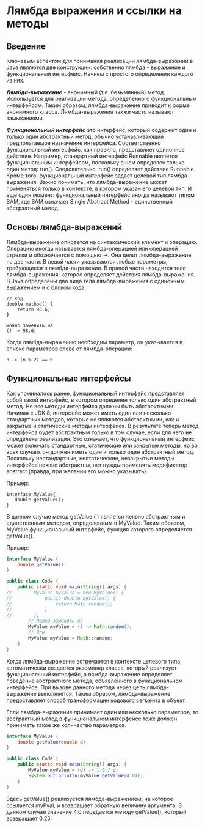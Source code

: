 # Лямбда выражения и ссылки на методы

## Введение

Ключевым аспектом для понимания реализации лямбда-выражений в Java являются две
конструкции: собственно лямбда - выражение и функциональный интерфейс. Начнем с
простого определения каждого из них.

**_Лямбда-выражение_** - анонимный (т.е. безымянный) метод. Используется для
реализации метода, определенного функциональным интерфейсом. Таким образом,
лямбда-выражение приводит к форме анонимного класса. Лямбда-выражения также
часто называют замыканиями.

**_Функциональный интерфейс_** это интерфейс, который содержит один и только
один
абстрактный метод, обычно устанавливающий предполагаемое назначение интерфейса.
Соответственно функциональный интерфейс, как правило, представляет одиночное
действие. Например, стандартный интерфейс Runnable является функциональным
интерфейсом, поскольку в нем определен только один метод: run(). Следовательно,
run() определяет действие Runnable. Кроме того, функциональный интерфейс задает
целевой тип лямбда-выражения. Важно понимать, что лямбда-выражение может
применяться только в контексте, в котором указан его целевой тип. И еще один
момент: функциональный интерфейс иногда называют типом SAM, где SAM означает
Single Abstract Method - единственный абстрактный метод.

## Основы лямбда-выражений

Лямбда-выражение опирается на синтаксический элемент и операцию. Операцию иногда
называется лямбда-операцией или операцией стрелки и обозначается с помощью ->.
Она делит лямбда-выражение на две части. В левой части указываются любые
параметры, требующиеся в лямбда-выражении. В правой части находится тело
лямбда-выражения, которое определяет действия лямбда-выражения. В Java
определены два вида тела лямбда-выражения с одиночным выражением и с блоком
кода.

    // Код 
    double method() {
        return 98.6;
    }

    можно заменить на
    () -> 98.6;

Когда лямбда-выражению необходим параметр, он указывается в списке параметров
слева от лямбда-операции:

    n -> (n % 2) == 0

## Функциональные интерфейсы

Как упоминалось ранее, функциональный интерфейс представляет собой такой
интерфейс, в котором определен только один абстрактный метод.
Не все методы интерфейса должны быть абстрактными. Начиная с JDK 8, интерфейс
может иметь один или несколько стандартных методов, которые не являются
абстрактными, как и закрытые и статические методы интерфейса. В результате
теперь метод интерфейса будет абстрактным только в том случае, если для него не
определена реализация. Это означает, что функциональный интерфейс может включать
стандартные, статические или закрытые методы, но во всех случаях он должен иметь
один и только один абстрактный метод. Поскольку нестандартные, нестатические,
незакрытые методы интерфейса неявно абстрактны, нет нужды применять модификатор
abstract (правда, при желании его можно указывать).

Пример:

    interface MyValue{
       double getValue();
    }

В данном случае метод getValue ( ) является неявно абстрактным и единственным
методом, определенным в MyValue. Таким образом, MyValue функциональный
интерфейс, функция которого определяется getValue().

Пример:

```java
interface MyValue {
    double getValue();
}

public class Code {
    public static void main(String[] args) {
//        MyValue myValue = new MyValue() {
//            public double getValue() {
//                return Math.random();
//            }
//        };
        // Можно заменить на
        MyValue myValue = () -> Math.random();
        // Или
        MyValue myValue = Math::random;
    }
}
```

Когда лямбда-выражение встречается в контексте целевого типа, автоматически
создается экземпляр класса, который реализует функциональный интерфейс, а
лямбда-выражение определяет поведение абстрактного метода, объявленного в
функциональном интерфейсе. При вызове данного метода через цель лямбда-выражение
выполняется. Таким образом, лямбда-выражение предоставляет способ трансформации
кодового сегмента в объект.

Если лямбда-выражение принимает один или несколько параметров, то абстрактный
метод в функциональном интерфейсе тоже должен принимать такое же количество
параметров.

```java
interface MyValue {
    double getValue(double d);
}

public class Code {
    public static void main(String[] args) {
        MyValue myValue = (d) -> 1.0 / d;
        System.out.println(myValue.getValue(4.0));
    }
}
```

Здесь getValue() реализуется лямбда-выражением, на которое ссылается myPval, и
возвращает обратную величину аргумента. В данном случае значение 4.0 передается
методу getValue(), который возвращает 0.25.

